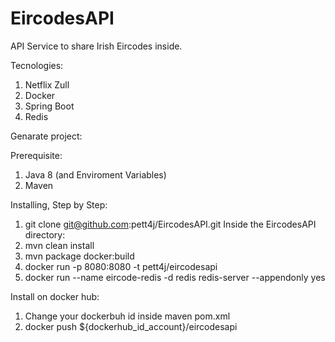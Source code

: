 # EircodesAPI

API Service to share Irish Eircodes inside.

Tecnologies:
  1. Netflix Zull
  2. Docker
  3. Spring Boot
  4. Redis

Genarate project:

Prerequisite:
  1. Java 8 (and Enviroment Variables)
  2. Maven

Installing, Step by Step:
  1. git clone git@github.com:pett4j/EircodesAPI.git
  Inside the EircodesAPI directory:
  2. mvn clean install
  3. mvn package docker:build 
  4. docker run -p 8080:8080 -t pett4j/eircodesapi
  5. docker run --name eircode-redis -d redis redis-server --appendonly yes

Install on docker hub:
  1. Change your dockerbuh id inside maven pom.xml
  2. docker push ${dockerhub_id_account}/eircodesapi

